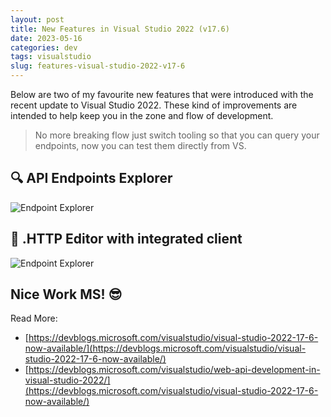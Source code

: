 ```yaml
---
layout: post
title: New Features in Visual Studio 2022 (v17.6)
date: 2023-05-16
categories: dev
tags: visualstudio
slug: features-visual-studio-2022-v17-6
---
```


Below are two of my favourite new features that were introduced with the recent update to Visual Studio 2022. These kind of improvements are intended to help keep you in the zone and flow of development.

> No more breaking flow just switch tooling so that you can query your endpoints, now you can test them directly from VS.

## 🔍 API Endpoints Explorer

![Endpoint Explorer](https://andrewbevan.me/assets/images/2023-05-16-endpoint-explorer.png "Endpoint Explorer")

## 📝 .HTTP Editor with integrated client

![Endpoint Explorer](https://andrewbevan.me/assets/images/2023-05-16-http-editor.png ".HTTP Editor")

## Nice Work MS! 😎

Read More: 
- [https://devblogs.microsoft.com/visualstudio/visual-studio-2022-17-6-now-available/](https://devblogs.microsoft.com/visualstudio/visual-studio-2022-17-6-now-available/)
- [https://devblogs.microsoft.com/visualstudio/web-api-development-in-visual-studio-2022/](https://devblogs.microsoft.com/visualstudio/visual-studio-2022-17-6-now-available/)
